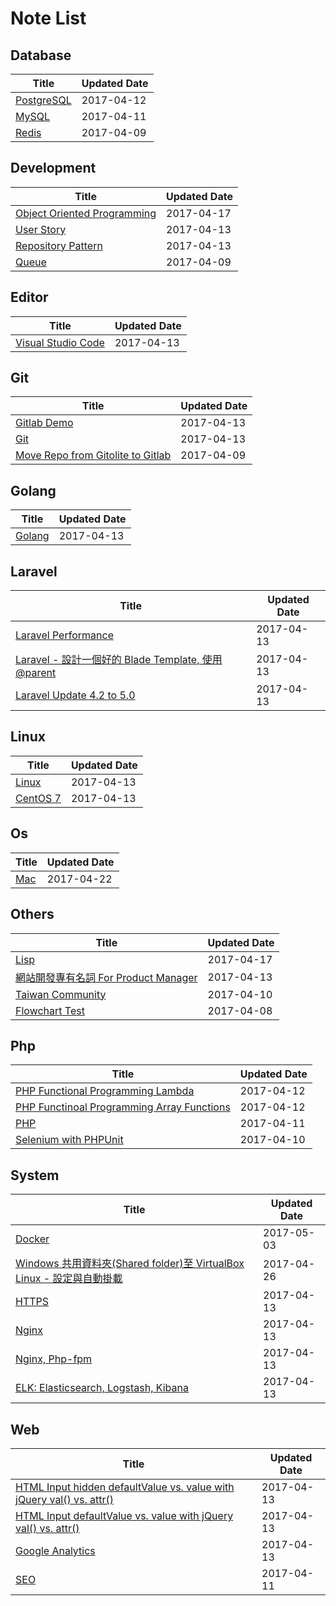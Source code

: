 # Note List

## Database

|Title | Updated Date |
|------|------------|
| [PostgreSQL](/notes/database/postgresql.html) | 2017-04-12 |
| [MySQL](/notes/database/mysql.html) | 2017-04-11 |
| [Redis](/notes/database/redis.html) | 2017-04-09 |

## Development

|Title | Updated Date |
|------|------------|
| [Object Oriented Programming](/notes/development/object-oriented-programming.html) | 2017-04-17 |
| [User Story](/notes/development/user-story.html) | 2017-04-13 |
| [Repository Pattern](/notes/development/repository-pattern.html) | 2017-04-13 |
| [Queue](/notes/development/queue.html) | 2017-04-09 |

## Editor

|Title | Updated Date |
|------|------------|
| [Visual Studio Code](/notes/editor/visual-studio-code.html) | 2017-04-13 |

## Git

|Title | Updated Date |
|------|------------|
| [Gitlab Demo](/notes/git/gitlab.html) | 2017-04-13 |
| [Git](/notes/git/git.html) | 2017-04-13 |
| [Move Repo from Gitolite to Gitlab](/notes/git/movetogitlab.html) | 2017-04-09 |

## Golang

|Title | Updated Date |
|------|------------|
| [Golang](/notes/golang/golang.html) | 2017-04-13 |

## Laravel

|Title | Updated Date |
|------|------------|
| [Laravel Performance](/notes/laravel/laravel-performance.html) | 2017-04-13 |
| [Laravel - 設計一個好的 Blade Template, 使用 @parent](/notes/laravel/laravel-blade-parent.html) | 2017-04-13 |
| [Laravel Update 4.2 to 5.0](/notes/laravel/laravel-42-to-50.html) | 2017-04-13 |

## Linux

|Title | Updated Date |
|------|------------|
| [Linux](/notes/linux/linux.html) | 2017-04-13 |
| [CentOS 7](/notes/linux/centos7.html) | 2017-04-13 |

## Os

|Title | Updated Date |
|------|------------|
| [Mac](/notes/os/mac.html) | 2017-04-22 |

## Others

|Title | Updated Date |
|------|------------|
| [Lisp](/notes/others/lisp.html) | 2017-04-17 |
| [網站開發專有名詞 For Product Manager](/notes/others/web-proper-noun.html) | 2017-04-13 |
| [Taiwan Community](/notes/others/taiwan-community.html) | 2017-04-10 |
| [Flowchart Test](/notes/others/flowchart.html) | 2017-04-08 |

## Php

|Title | Updated Date |
|------|------------|
| [PHP Functional Programming Lambda](/notes/php/php-functional-programming-lambda.html) | 2017-04-12 |
| [PHP Functinoal Programming Array Functions](/notes/php/php-functional-programming-array-functions.html) | 2017-04-12 |
| [PHP](/notes/php/php.html) | 2017-04-11 |
| [Selenium with PHPUnit](/notes/php/selenium_with_phpunit.html) | 2017-04-10 |

## System

|Title | Updated Date |
|------|------------|
| [Docker](/notes/system/docker.html) | 2017-05-03 |
| [Windows 共用資料夾(Shared folder)至 VirtualBox Linux - 設定與自動掛載](/notes/system/windows-shared-folder-with-virtualbox-linux.html) | 2017-04-26 |
| [HTTPS](/notes/system/https.html) | 2017-04-13 |
| [Nginx](/notes/system/nginx.html) | 2017-04-13 |
| [Nginx, Php-fpm](/notes/system/nginx-php-fpm.html) | 2017-04-13 |
| [ELK: Elasticsearch, Logstash, Kibana](/notes/system/elk-elasticsearch-logstash-kibana.html) | 2017-04-13 |

## Web

|Title | Updated Date |
|------|------------|
| [HTML Input hidden defaultValue vs. value with jQuery val() vs. attr()](/notes/web/html-input-hidden-defaultvalue-vs-value-with-jquery-val-vs-attr.html) | 2017-04-13 |
| [HTML Input defaultValue vs. value with jQuery val() vs. attr()](/notes/web/html-input-defaultvalue-vs-value-with-jquery-val-vs-attr.html) | 2017-04-13 |
| [Google Analytics](/notes/web/google-analytics.html) | 2017-04-13 |
| [SEO](/notes/web/seo.html) | 2017-04-11 |

